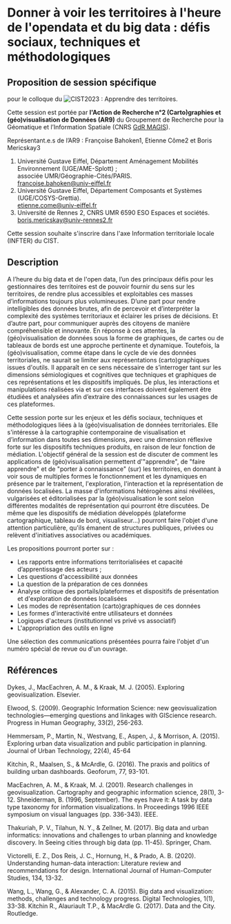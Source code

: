 # Donner à voir les territoires à l'heure de l'opendata et du big data : défis sociaux, techniques et méthodologiques

## Proposition de session spécifique
pour le colloque du ![CIST2023 : Apprendre des territoires](https://cist2023.sciencesconf.org/resource/page/id/4).</p>
Cette session est portée par **l'Action de Recherche n°2 (Carto)graphies et (géo)visualisation de Données (AR9)** du Groupement de Recherche pour la Géomatique et l’Information Spatiale (CNRS [GdR MAGIS](https://gdr-magis.imag.fr/)).</br>

Représentant.e.s de l’AR9 : 
Françoise Bahoken1, Etienne Côme2 et Boris Mericskay3
1. Université Gustave Eiffel, Département Aménagement Mobilités Environnement (UGE/AME-Splott) ; </br> associée UMR/Géographie-Cités/PARIS.</br>
<francoise.bahoken@univ-eiffel.fr>
2. Université Gustave Eiffel, Département Composants et Systèmes (UGE/COSYS-Grettia).</br> <etienne.come@univ-eiffel.fr>
3. Université de Rennes 2, CNRS UMR 6590 ESO Espaces et sociétés.</br> <boris.mericskay@univ-rennes2.fr>

Cette session souhaite s'inscrire dans l'axe Information territoriale locale (INFTER) du CIST.

## Description

A l’heure du big data et de l'open data, l’un des principaux défis pour les gestionnaires des territoires est de pouvoir fournir du sens sur les territoires, de rendre plus accessibles et exploitables ces masses d’informations toujours plus volumineuses. D’une part pour rendre intelligibles des données brutes, afin de percevoir et d’interpréter la complexité des systèmes territoriaux et éclairer les prises de décisions. Et d’autre part, pour communiquer auprès des citoyens de manière compréhensible et innovante. En réponse à ces attentes, la (géo)visualisation de données sous la forme de graphiques, de cartes ou de tableaux de bords est une approche pertinente et dynamique. Toutefois, la (géo)visualisation, comme étape dans le cycle de vie des données territoriales, ne saurait se limiter aux représentations (carto)graphiques issues d'outils. Il apparaît en ce sens nécessaire de s’interroger tant sur les dimensions sémiologiques et cognitives que techniques et graphiques de ces représentations et les dispositifs impliqués. De plus, les interactions et manipulations réalisées via et sur ces interfaces doivent également être étudiées et analysées afin d’extraire des connaissances sur les usages de ces plateformes.

Cette session porte sur les enjeux et les défis sociaux, techniques et méthodologiques liées à la (géo)visualisation de données territoriales. 
Elle s'intéresse à la cartographie contemporaine de visualisation et d’information dans toutes ses dimensions, avec une dimension réflexive forte sur les dispositifs  techniques produits, en raison de leur fonction de médiation. L'objectif général de la session est de  discuter de comment les applications de (géo)visualisation permettent d'"apprendre", de "faire apprendre" et de "porter à connaissance" (sur) les territoires, en donnant à voir sous de multiples formes le fonctionnement et les dynamiques en présence par le traitement, l'exploration, l'interaction et la représentation de données localisées. La masse d'informations hétérogènes ainsi révélées, vulgarisées et éditorialisées par la (géo)visualisation le sont selon différentes modalités de représentation qui pourront être discutées. De même que les dispositifs de médiation développés (plateforme cartographique, tableau de bord, visualiseur...) pourront faire l'objet d'une attention particulière, qu'ils émanent de structures publiques, privées ou relèvent d'initiatives associatives ou académiques. 

Les propositions pourront porter sur :

- Les rapports entre informations territorialisées et capacité d’apprentissage des acteurs ;
- Les questions d'accessibilité aux données
- La question de la préparation de ces données
- Analyse critique des portails/plateformes et dispositifs de présentation et d'exploration de données localisées
- Les modes de représentation (carto)graphiques de ces données
- Les formes d'interactivité entre utilisateurs et données
- Logiques d'acteurs (institutionnel vs privé vs associatif)
- L'appropriation des outils en ligne

Une sélection des communications présentées pourra faire l'objet d'un numéro spécial de revue ou d'un ouvrage.

## Références

Dykes, J., MacEachren, A. M., & Kraak, M. J. (2005). Exploring geovisualization. Elsevier.

Elwood, S. (2009). Geographic Information Science: new geovisualization technologies—emerging questions and linkages with GIScience research. Progress in Human Geography, 33(2), 256-263.

Hemmersam, P., Martin, N., Westvang, E., Aspen, J., & Morrison, A. (2015). Exploring urban data visualization and public participation in planning. Journal of Urban Technology, 22(4), 45-64

Kitchin, R., Maalsen, S., & McArdle, G. (2016). The praxis and politics of building urban dashboards. Geoforum, 77, 93-101.

MacEachren, A. M., & Kraak, M. J. (2001). Research challenges in geovisualization. Cartography and geographic information science, 28(1), 3-12.
Shneiderman, B. (1996, September). The eyes have it: A task by data type taxonomy for information visualizations. In Proceedings 1996 IEEE symposium on visual languages (pp. 336-343). IEEE.

Thakuriah, P. V., Tilahun, N. Y., & Zellner, M. (2017). Big data and urban informatics: innovations and challenges to urban planning and knowledge discovery. In Seeing cities through big data (pp. 11-45). Springer, Cham.

Victorelli, E. Z., Dos Reis, J. C., Hornung, H., & Prado, A. B. (2020). Understanding human-data interaction: Literature review and recommendations for design. International Journal of Human-Computer Studies, 134, 13-32.

Wang, L., Wang, G., & Alexander, C. A. (2015). Big data and visualization: methods, challenges and technology progress. Digital Technologies, 1(1), 33-38.
Kitchin R., Alauriault T.P., & MacArdle G. (2017). Data and the City. Routledge.


